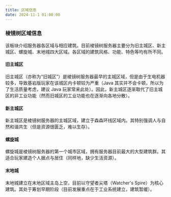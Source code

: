 ```yaml
---
title: 区域信息
date: 2024-11-1 01:00:00
---
```


### 棱镜树区域信息

该板块介绍服务器各区域与相应建筑。目前棱镜树服务器主要分为旧主城区、新主城区、螺旋城、末地城四大区域。各区域的建筑风格、功能、特色等均有所不同。

#### 旧主城区

旧主城区（亦称为“旧城区”）是棱镜树服务器最早的主城区域，但是由于生电机器较多，导致基岩版玩家在该城区内卡顿较为严重（Java 其实并不会卡顿，所以为了生活质量考虑，建议 Java 玩家常来此处）。因此，新主城区逐渐取代了旧主城区的非工业功能（然而旧城区的工业功能也在逐渐向各地分散）。

#### 新主城区

新主城区是棱镜树服务器的主城区域，建立于森森环线区域内。其特别强调人与自然和谐共生（但是资源很匮乏，难以生存）。

#### 螺旋城

螺旋城是棱镜树服务器的第一个城市区域，拥有服务器目前最大的大型建筑群。其适合玩家建造个人据点与居住（同样地，缺少生活资源）。

#### 末地城

末地城建立在末地区域主岛上空，目前以守望者尖塔（Watcher's Spire）为核心建筑。其处于筹划早期阶段（目前发展重点在于工业系统建立，建筑暂缓）。
